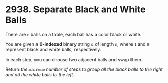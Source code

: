# 2938. Separate Black and White Balls

There are `n` balls on a table, each ball has a color black or white.

You are given a **0-indexed** binary string `s` of length `n`, where `1` and `0` represent black and white balls, respectively.

In each step, you can choose two adjacent balls and swap them.

Return *the `minimum` number of steps to group all the black balls to the right and all the white balls to the left.*